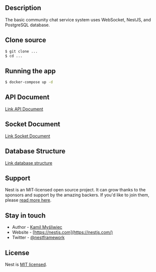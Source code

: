## Description

The basic community chat service system uses WebSocket, NestJS, and PostgreSQL database.

## Clone source

```bash
$ git clone ...
$ cd ...
```

## Running the app

```bash
$ docker-compose up -d
```

## API Document

[Link API Document](http://localhost:8080/api-docs)

## Socket Document

[Link Socket Document](socket-document.md)

## Database Structure

[Link database structure](https://drawsql.app/teams/dgu-1/diagrams/application-chat-with-microservices)

## Support

Nest is an MIT-licensed open source project. It can grow thanks to the sponsors and support by the amazing backers. If you'd like to join them, please [read more here](https://docs.nestjs.com/support).

## Stay in touch

-   Author - [Kamil Myśliwiec](https://kamilmysliwiec.com)
-   Website - [https://nestjs.com](https://nestjs.com/)
-   Twitter - [@nestframework](https://twitter.com/nestframework)

## License

Nest is [MIT licensed](LICENSE).
